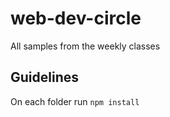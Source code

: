 # web-dev-circle
All samples from the weekly classes

## Guidelines
On each folder run `npm install`

